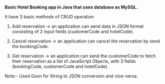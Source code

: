 **Basic Hotel Booking app in Java that uses database as MySQL.**

It have 3 basic methods of CRUD operation
1. Add reservation -> an application can send data in JSON format consisting of 2 input fields (customerCode and hotelCode).

2. Cancel reservation -> an application can cancel the reservation by send the bookingCode.

3. Get reservation -> an application can send the customerCode to fetch their reservation as a list of JavaScript Objects, with 3 fields (bookingCode, customerCode and hotelCode).

Note:- Used Gson for String to JSON conversion and vice-versa.
